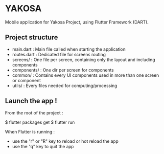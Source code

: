 # YAKOSA

Mobile application for Yakosa Project, using Flutter Framework (DART).

## Project structure

* main.dart : Main file called when starting the application
* routes.dart : Dedicated file for screens routing
* screens/ : One file per screen, containing only the layout and including components
* components/ : One dir per screen for components
* common/ : Contains every UI components used in more than one screen or component
* utils/ : Every files needed for computing/processing

## Launch the app !

From the root of the project :

$ flutter packages get
$ flutter run

When Flutter is running : 
* use the "r" or "R" key to reload or hot reload the app
* use the "q" key to quit the app


